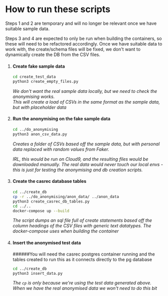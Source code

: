 # How to run these scripts

Steps 1 and 2 are temporary and will no longer be relevant once we have suitable sample data.

Steps 3 and 4 are expected to only be run when building the containers, so these will need to be refactored accordingly.
Once we have suitable data to work with, the create/schema files will be fixed, we don't want to dynamically create
the DB from the CSV files.


1. #### Create fake sample data 

   ```bash
   cd create_test_data	
   python3 create_empty_files.py
   ```

   *We don't want the real sample data locally, but we need to check the anonymising works.*  
   *This will create a load of CSVs in the same format as the sample data, but with placeholder data* 

2. #### Run the anonymising on the fake sample data

   ```bash
   cd ../do_anonymising
   python3 anon_csv_data.py
   
   ```

   *Creates a folder of CSVs based off the sample data, but with personal data replaced with random values from Faker.* 

   *IRL, this would be run on Cloud9, and the resulting files would be downloaded manually. The real data would never 
   touch our local envs - this is just for testing the anonymising and db creation scripts.*  

3. #### Create the casrec database tables

   ```bash
   cd ../create_db
   cp -r ../do_anonymising/anon_data/ ../anon_data
   python3 create_casrec_db_tables.py
   cd ../..
   docker-compose up --build
   ```

   *The script dumps an sql file full of create statements based off the column headings of the CSV files with generic text datatypes. 
   The docker-compose uses when building the container*

4. #### Insert the anonymised test data 

   ######You will need the casrec postgres container running and the tables created to run this as it connects directly to the pg database
    
   ```bash
   cd ../create_db
   python3 insert_data.py
   ```

    *The `cp` is only because we're using the test data generated above. When we have the real anonymised data we won't 
    need to do this bit*
